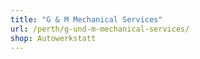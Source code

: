 ```yaml
---
title: "G & M Mechanical Services"
url: /perth/g-und-m-mechanical-services/
shop: Autowerkstatt
---
```

